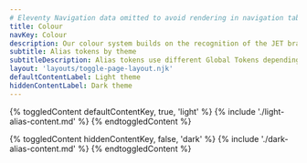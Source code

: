 ```yaml
---
# Eleventy Navigation data omitted to avoid rendering in navigation tabs
title: Colour
navKey: Colour
description: Our colour system builds on the recognition of the JET brand colours to make the product interface more usable.
subtitle: Alias tokens by theme
subtitleDescription: Alias tokens use different Global Tokens depending on which theme is being used.
layout: 'layouts/toggle-page-layout.njk'
defaultContentLabel: Light theme
hiddenContentLabel: Dark theme
---
```


{% toggledContent defaultContentKey, true, 'light' %}
    {% include './light-alias-content.md' %}
{% endtoggledContent %}


{% toggledContent hiddenContentKey, false, 'dark' %}
    {% include './dark-alias-content.md' %}
{% endtoggledContent %}
